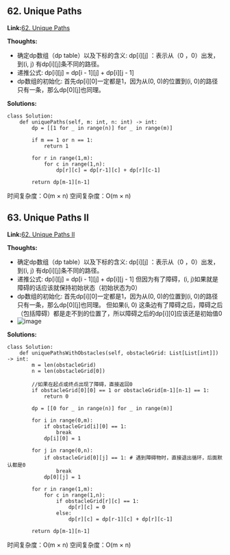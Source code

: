 ## 62. Unique Paths ##

**Link:**[62. Unique Paths](https://leetcode.com/problems/unique-paths/description/)

**Thoughts:**
  - 确定dp数组（dp table）以及下标的含义: dp[i][j] ：表示从（0 ，0）出发，到(i, j) 有dp[i][j]条不同的路径。
  - 递推公式: dp[i][j] = dp[i - 1][j] + dp[i][j - 1]
  - dp数组的初始化: 首先dp[i][0]一定都是1，因为从(0, 0)的位置到(i, 0)的路径只有一条，那么dp[0][j]也同理。

**Solutions:**
```
class Solution:
    def uniquePaths(self, m: int, n: int) -> int:
        dp = [[1 for _ in range(n)] for _ in range(m)]
        
        if m == 1 or n == 1:
            return 1

        for r in range(1,m):
            for c in range(1,n):
                dp[r][c] = dp[r-1][c] + dp[r][c-1]

        return dp[m-1][n-1]
```
时间复杂度：O(m × n)
空间复杂度：O(m × n)

## 63. Unique Paths II ##

**Link:**[62. Unique Paths II](https://leetcode.com/problems/unique-paths-ii/description/)

**Thoughts:**
  - 确定dp数组（dp table）以及下标的含义: dp[i][j] ：表示从（0 ，0）出发，到(i, j) 有dp[i][j]条不同的路径。
  - 递推公式: dp[i][j] = dp[i - 1][j] + dp[i][j - 1]
    但因为有了障碍，(i, j)如果就是障碍的话应该就保持初始状态（初始状态为0）
  - dp数组的初始化: 首先dp[i][0]一定都是1，因为从(0, 0)的位置到(i, 0)的路径只有一条，那么dp[0][j]也同理。
    但如果(i, 0) 这条边有了障碍之后，障碍之后（包括障碍）都是走不到的位置了，所以障碍之后的dp[i][0]应该还是初始值0
  - ![image](https://user-images.githubusercontent.com/69004164/212503779-2871a238-467e-4101-b1ed-0e6e84564196.png)

**Solutions:**
```
class Solution:
    def uniquePathsWithObstacles(self, obstacleGrid: List[List[int]]) -> int:
        m = len(obstacleGrid)
        n = len(obstacleGrid[0])
        
        //如果在起点或终点出现了障碍，直接返回0
        if obstacleGrid[0][0] == 1 or obstacleGrid[m-1][n-1] == 1:
            return 0

        dp = [[0 for _ in range(n)] for _ in range(m)]
        
        for i in range(0,m):
            if obstacleGrid[i][0] == 1:
                break
            dp[i][0] = 1
        
        for j in range(0,n):
            if obstacleGrid[0][j] == 1: # 遇到障碍物时，直接退出循环，后面默认都是0
                break
            dp[0][j] = 1

        for r in range(1,m):
            for c in range(1,n):
                if obstacleGrid[r][c] == 1:
                    dp[r][c] = 0
                else:
                    dp[r][c] = dp[r-1][c] + dp[r][c-1]
        
        return dp[m-1][n-1]
```
时间复杂度：O(m × n)
空间复杂度：O(m × n)
